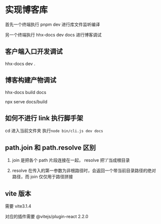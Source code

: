 # 实现博客库

首先一个终端执行 pnpm dev 进行库文件监听编译

另一个终端执行 hhx-docs dev docs 进行博客调试

## 客户端入口开发调试

hhx-docs dev .

## 博客构建产物调试

hhx-docs build docs

npx serve docs/build

## 如何不进行 link 执行脚手架

cd 进入当前文件夹
执行`node bin/cli.js dev docs`

## path.join 和 path.resolve 区别

1. join 是把各个 path 片段连接在一起， resolve 把'/'当成根目录

2. resolve 在传入的第一参数为非根路径时，会返回一个带当前目录路径的绝对路径，而 join 仅仅用于路径拼接

## vite 版本

需要 vite3.1.4

对应的插件需要 @vitejs/plugin-react 2.2.0
